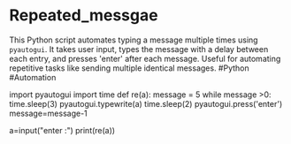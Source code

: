 # Repeated_messgae
This Python script automates typing a message multiple times using `pyautogui`. It takes user input, types the message with a delay between each entry, and presses 'enter' after each message. Useful for automating repetitive tasks like sending multiple identical messages. #Python #Automation

import pyautogui
import time 
def re(a):
   message = 5
   while message >0:
     time.sleep(3)
     pyautogui.typewrite(a)
     time.sleep(2)
     pyautogui.press('enter')
     message=message-1


a=input("enter :")
print(re(a))
